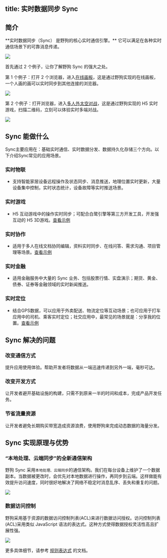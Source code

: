 title: 实时数据同步 Sync
---
<h2 id='简介' class="article-heading top-heading">简介</h2>
**实时数据同步（Sync） 是野狗的核心实时通信引擎。** 它可以满足在各种实时通信场景下的可靠消息传递。

![](/images/syncdevices.jpg)

首先通过 2 个例子，让你了解野狗 Sync 的强大之处。

第 1 个例子：打开 2 个浏览器，进入[在线画板](http://drawing.wilddogapp.com/)，这是通过野狗实现的在线画板，一个人画的画可以实时同步到其他连接的浏览器。

![](/images/sketchboard.png)

第 2 个例子：打开浏览器，进入[多人外太空对战](https://www.wilddog.com/examples/game#)，这是通过野狗实现的 H5 实时游戏，扫描二维码，立刻可以体验实时多端对战。

![](/images/starwar.jpg)



## Sync 能做什么 
Sync主要应用在：基础实时通信、实时数据分发、数据持久化存储三个方向。以下介绍Sync常见的应用场景。

### 实时物联
- 支持智能家居设备远程操作及状态同步、消息推送，地理位置实时更新，大量设备集中控制，实时状态统计，设备故障等实时推送场景。

### 实时游戏
- H5 互动游戏中的操作实时同步；可配合白鹭引擎等第三方开发工具，开发强互动的 H5 3D游戏。[查看示例](http://starwars.wilddogapp.com/)

### 实时协作
- 适用于多人在线文档协同编辑，资料实时同步、在线问答、需求沟通、项目管理等场景。[查看示例](http://wildpad.wilddogapp.com/#1)

### 实时金融

- 适用金融服务中大量的 Sync 业务、包括股票行情、实盘演示；期货、黄金、债券、证券等金融领域的实时新闻推送。


### 实时定位

- 结合GPS数据，可以应用于外卖配送、物流定位等互动场景；也可应用于打车应用中的司机、乘客实时定位；社交应用中，最常见的场景就是：分享我的位置。[查看示例](http://geomap.wilddogapp.com/)



## Sync 解决的问题

### 改变通信方式
提升应用使用体验。帮助开发者将数据从一端迅速传递到另外一端，毫秒可达。

### 改变开发方式
让开发者避开基础设施的构建，只需不到原来一半的时间和成本，完成产品开发任务。

### 节省流量资源
让开发者避免长期购买带宽造成资源浪费，使用野狗来完成动态数据的海量分发。


## Sync 实现原理与优势

### “本地处理、云端同步”的全新通信架构

野狗 Sync 采用`本地处理、云端同步`的通信架构。我们在每台设备上维护了一个数据副本。当数据被更改时，会优先对本地数据进行操作，再同步到云端。这样做能有效提升访问速度，同时很好地解决了网络不稳定时消息乱序、丢失和重复的问题。

![](/images/local.jpg)


### 数据访问控制
野狗采用基于资源的数据访问控制列表(ACL)来进行数据访问授权。访问控制列表(ACL)采用类似 JavaScript 语法的表达式。这种方式使得数据授权灵活性高且扩展性强。

![](/images/protect.jpg)

更多具体细节，请参考 [规则表达式](/guide/sync/rules/introduce.html) 的文档。



 

  




